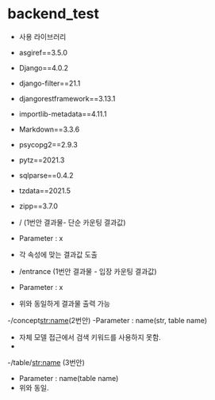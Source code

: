 # backend_test

- 사용 라이브러리  
- asgiref==3.5.0
- Django==4.0.2
- django-filter==21.1
- djangorestframework==3.13.1
- importlib-metadata==4.11.1
- Markdown==3.3.6
- psycopg2==2.9.3
- pytz==2021.3
- sqlparse==0.4.2
- tzdata==2021.5
- zipp==3.7.0



- / (1번안 결과물- 단순 카운팅 결과값)

 - Parameter : x
 - 각 속성에 맞는 결과값 도출
 
 - /entrance (1번안 결과물 - 입장 카운팅 결과값)
 
 - Parameter : x
 - 위와 동일하게 결과물 출력 가능

-/concept<str:name>(2번안)
-Parameter : name(str, table name)
- 자체 모델 접근에서 검색 키워드를 사용하지 못함.
- 
-/table/<str:name> (3번안)

- Parameter : name(table name)
- 위와 동일.

